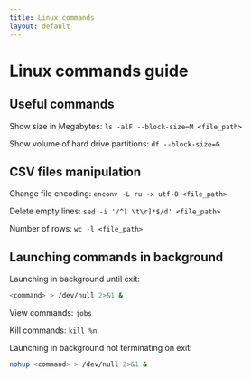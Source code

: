 ```yaml
---
title: Linux commands
layout: default
---
```


Linux commands guide
====================

Useful commands
---------------

   Show size in Megabytes: `ls -alF --block-size=M <file_path>`
   
   Show volume of hard drive partitions: `df --block-size=G` 


CSV files manipulation
----------------------

   Change file encoding: `enconv -L ru -x utf-8 <file_path>`
   
   Delete empty lines: `sed -i '/^[ \t\r]*$/d' <file_path>`
   
   Number of rows: `wc -l <file_path>`
   
   
Launching commands in background
--------------------------------

   Launching in background until exit:
   ```bash
   <command> > /dev/null 2>&1 &
   ```
   
   View commands: `jobs`
   
   Kill commands: `kill %n`
   
   Launching in background not terminating on exit:
   ```bash
   nohup <command> > /dev/null 2>&1 &
   ```
   
<!--`sed` usage-->
<!--------------->


